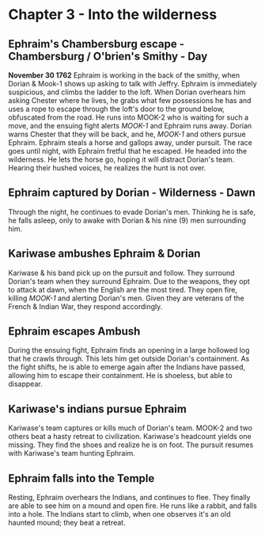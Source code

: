 # Chapter 3 - Into the wilderness

## Ephraim's Chambersburg escape - Chambersburg / O'brien's Smithy - Day

**November 30 1762** Ephraim is working in the back of the smithy, when Dorian & Mook-1 shows up asking to talk with Jeffry. Ephraim is immediately suspicious, and climbs the ladder to the loft. When Dorian overhears him asking Chester where he lives, he grabs what few possessions he has and uses a rope to escape through the loft's door to the ground below, obfuscated from the road. He runs into MOOK-2 who is waiting for such a move, and the ensuing fight alerts _MOOK-1_ and Ephraim runs away. Dorian warns Chester that they will be back, and he, _MOOK-1_ and others pursue Ephraim. Ephraim steals a horse and gallops away, under pursuit. The race goes until night, with Ephraim fretful that he escaped. He headed into the wilderness. He lets the horse go, hoping it will distract Dorian's team. Hearing their hushed voices, he realizes the hunt is not over.

## Ephraim captured by Dorian - Wilderness - Dawn

Through the night, he continues to evade Dorian's men. Thinking he is safe, he falls asleep, only to awake with Dorian & his nine (9) men surrounding him.

## Kariwase ambushes Ephraim & Dorian

Kariwase & his band pick up on the pursuit and follow. They surround Dorian's team when they surround Ephraim. Due to the weapons, they opt to attack at dawn, when the English are the most tired. They open fire, killing _MOOK-1_ and alerting Dorian's men. Given they are veterans of the French & Indian War, they respond accordingly.

<!-- @tk-ZDQ1ZTQwM2Qt Test -->

## Ephraim escapes Ambush

During the ensuing fight, Ephraim finds an opening in a large hollowed log that he crawls through. This lets him get outside Dorian's containment. As the fight shifts, he is able to emerge again after the Indians have passed, allowing him to escape their containment. He is shoeless, but able to disappear.

## Kariwase's indians pursue Ephraim

Kariwase's team captures or kills much of Dorian's team. MOOK-2 and two others beat a hasty retreat to civilization. Kariwase's headcount yields one missing. They find the shoes and realize he is on foot. The pursuit resumes with Kariwase's team hunting Ephraim.

## Ephraim falls into the Temple

Resting, Ephraim overhears the Indians, and continues to flee. They finally are able to see him on a mound and open fire. He runs like a rabbit, and falls into a hole. The Indians start to climb, when one observes it's an old haunted mound; they beat a retreat.
